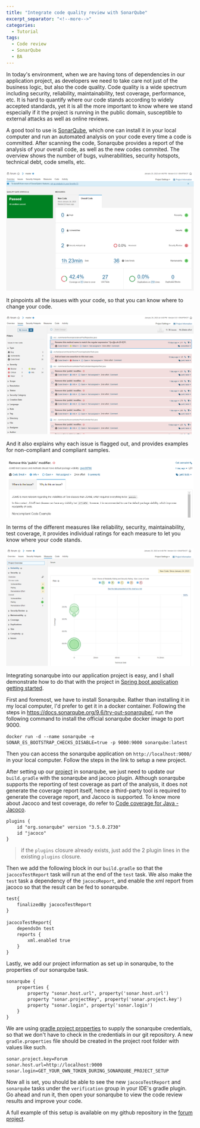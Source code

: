 ```yaml
---
title: "Integrate code quality review with SonarQube"
excerpt_separator: "<!--more-->"
categories:
  - Tutorial
tags:
  - Code review
  - SonarQube
  - BA
---
```


In today's environment, when we are having tons of dependencies in our application project, as developers we need to take care not just of the business logic, but also the code quality. Code quality is a wide spectrum including security, reliability, maintainability, test coverage, performance, etc. It is hard to quantify where our code stands according to widely accepted standards, yet it is all the more important to know where we stand especially if it the project is running in the public domain, susceptible to external attacks as well as online reviews. 

A good tool to use is [SonarQube](https://www.sonarsource.com/products/sonarqube/), which one can install it in your local computer and run an automated analysis on your code every time a code is committed. After scanning the code, Sonarqube provides a report of the analysis of your overall code, as well as the new codes commited. The overview shows the number of bugs, vulnerabilities, security hotspots, technical debt, code smells, etc.

![sonarqube dashboard](/assets/images/2023/01/sonarqube-dashboard.png)

It pinpoints all the issues with your code, so that you can know where to change your code. 

![sonarqube issues report](/assets/images/2023/01/sonarqube-issues.png)

And it also explains why each issue is flagged out, and provides examples for non-compliant and compliant samples.

![sonarqube reason](/assets/images/2023/01/sonarqube-reason.png)

In terms of the different measures like reliability, security, maintainability, test coverage, it provides individual ratings for each measure to let you know where your code stands.

![sonarqube measures](/assets/images/2023/01/sonarqube-measures.png)

Integrating sonarqube into our application project is easy, and I shall demonstrate how to do that with the project in [Spring boot application getting started](https://thecodinganalyst.github.io/tutorial/Spring-boot-application-getting-started/).

First and foremost, we have to install Sonarqube. Rather than installing it in my local computer, I'd prefer to get it in a docker container. Following the steps in https://docs.sonarqube.org/9.6/try-out-sonarqube/, run the following command to install the official sonarqube docker image to port 9000.

```
docker run -d --name sonarqube -e SONAR_ES_BOOTSTRAP_CHECKS_DISABLE=true -p 9000:9000 sonarqube:latest
```

Then you can access the sonarqube application on `http://localhost:9000/` in your local computer. Follow the steps in the link to setup a new project. 

After setting up our [project](https://github.com/thecodinganalyst/forum) in sonarqube, we just need to update our `build.gradle` with the sonarqube and jacoco plugin. Although sonarqube supports the reporting of test coverage as part of the analysis, it does not generate the coverage report itself, hence a third-party tool is required to generate the coverage report, and Jacoco is supported. To know more about Jacoco and test coverage, do refer to [Code coverage for Java - Jacoco](https://thecodinganalyst.github.io/software%20quality/Code-coverage-for-java-Jacoco/). 

```
plugins {
    id "org.sonarqube" version "3.5.0.2730"
    id "jacoco"
}
``` 

> if the `plugins` closure already exists, just add the 2 plugin lines in the existing `plugins` closure. 

Then we add the following block in our `build.gradle` so that the `jacocoTestReport` task will run at the end of the `test` task. We also make the `test` task a dependency of the `jacocoReport`, and enable the xml report from jacoco so that the result can be fed to sonarqube. 

```
test{
    finalizedBy jacocoTestReport
}

jacocoTestReport{
    dependsOn test
    reports {
        xml.enabled true
    }
}
```

Lastly, we add our project information as set up in sonarqube, to the properties of our sonarqube task.  

```
sonarqube {
    properties {
        property "sonar.host.url", property('sonar.host.url')
        property "sonar.projectKey", property('sonar.project.key')
        property "sonar.login", property('sonar.login')
    }
}
```

We are using [gradle project properties](https://docs.gradle.org/current/userguide/build_environment.html#sec:project_properties) to supply the sonarqube credentials, so that we don't have to check in the credentials in our git repository. A new `gradle.properties` file should be created in the project root folder with values like such.

```
sonar.project.key=Forum
sonar.host.url=http://localhost:9000
sonar.login=GET_YOUR_OWN_TOKEN_DURING_SONARQUBE_PROJECT_SETUP
```

Now all is set, you should be able to see the new `jacocoTestReport` and `sonarqube` tasks under the `verification` group in your IDE's gradle plugin. Go ahead and run it, then open your sonarqube to view the code review results and improve your code.

A full example of this setup is available on my github repository in the [forum project](https://github.com/thecodinganalyst/forum).